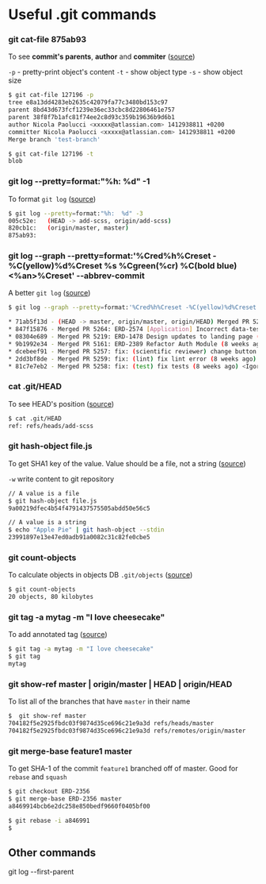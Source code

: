 # Useful .git commands

### git cat-file 875ab93

To see **commit's parents**, **author** and **commiter** ([source](https://blog.developer.atlassian.com/pull-request-merge-strategies-the-great-debate/))

`-p` - pretty-print object's content
`-t` - show object type
`-s` - show object size

```bash
$ git cat-file 127196 -p
tree e8a13dd4283eb2635c42079fa77c3480bd153c97
parent 8bd43d673fcf1239e36ec33cbc8d22806461e757
parent 38f8f7b1afc81f74ee2c8d93c359b19636b9d6b1
author Nicola Paolucci <xxxxx@atlassian.com> 1412938811 +0200
committer Nicola Paolucci <xxxxx@atlassian.com> 1412938811 +0200
Merge branch 'test-branch'

$ git cat-file 127196 -t
blob
```

### git log --pretty=format:"%h:  %d" -1

To format `git log` ([source](https://stackoverflow.com/a/54935492/1114926))

```bash
$ git log --pretty=format:"%h:  %d" -3
005c52e:   (HEAD -> add-scss, origin/add-scss)
820cb1c:   (origin/master, master)
875ab93:
```

### git log --graph --pretty=format:'%Cred%h%Creset -%C(yellow)%d%Creset %s %Cgreen(%cr) %C(bold blue)<%an>%Creset' --abbrev-commit

A better `git log` ([source](https://coderwall.com/p/euwpig/a-better-git-log))

```bash
$ git log --graph --pretty=format:'%Cred%h%Creset -%C(yellow)%d%Creset %s %Cgreen(%cr) %C(bold blue)<%an>%Creset' --abbrev-commit

* 71ab5f13d - (HEAD -> master, origin/master, origin/HEAD) Merged PR 5266: ERD-2578 [Testing] Tests for Recovery component fail. Fix it (7 weeks ago) <Sergey Reznikov>
* 847f15876 - Merged PR 5264: ERD-2574 [Application] Incorrect data-test-id (8 weeks ago) <Sergey Reznikov>
* 08304e689 - Merged PR 5219: ERD-1478 Design updates to landing page (8 weeks ago) <Sergey Reznikov>
* 9b1992e34 - Merged PR 5161: ERD-2389 Refactor Auth Module (8 weeks ago) <Sergey Reznikov>
* dcebeef91 - Merged PR 5257: fix: (scientific reviewer) change button style (8 weeks ago) <Igor Boiko>
* 2dd3bf8de - Merged PR 5259: fix: (lint) fix lint error (8 weeks ago) <Igor Boiko>
* 81c7e7eb2 - Merged PR 5258: fix: (test) fix tests (8 weeks ago) <Igor Boiko>
```

### cat .git/HEAD

To see HEAD's position ([source](https://stackoverflow.com/a/54935492/1114926))

```bash
$ cat .git/HEAD
ref: refs/heads/add-scss
```

### git hash-object file.js

To get SHA1 key of the value.
Value should be a file, not a string ([source](https://app.pluralsight.com/course-player?clipId=5326515f-7c84-4c87-afa6-e8a3b91aa93b))

`-w` write content to git repository

```bash
// A value is a file
$ git hash-object file.js
9a00219dfec4b54f4791437575505abdd50e56c5

// A value is a string
$ echo "Apple Pie" | git hash-object --stdin
23991897e13e47ed0adb91a0082c31c82fe0cbe5
```

### git count-objects

To calculate objects in objects DB `.git/objects` ([source](https://app.pluralsight.com/course-player?clipId=ecabaccf-18fb-4a5c-b2d8-d35f730c1721))

```bash
$ git count-objects
20 objects, 80 kilobytes
```

### git tag -a mytag -m "I love cheesecake"

To add annotated tag ([source](https://app.pluralsight.com/course-player?clipId=65c52ba1-988c-439c-81df-b1511b2d0530))

```bash
$ git tag -a mytag -m "I love cheesecake"
$ git tag
mytag
```

### git show-ref master | origin/master | HEAD | origin/HEAD

To list all of the branches that have `master` in their name

```bash
$  git show-ref master
704182f5e2925fbdc03f9874d35ce696c21e9a3d refs/heads/master
704182f5e2925fbdc03f9874d35ce696c21e9a3d refs/remotes/origin/master
```

### git merge-base feature1 master

To get SHA-1 of the commit `feature1` branched off of master. Good for `rebase` and `squash`

```bash
$ git checkout ERD-2356
$ git merge-base ERD-2356 master
a8469914bcb6e2dc258e850bedf9660f0405bf00

$ git rebase -i a846991
$ 
```

## Other commands
git log --first-parent
